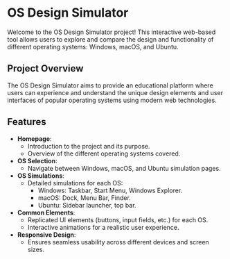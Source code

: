 # OS Design Simulator

Welcome to the OS Design Simulator project! This interactive web-based tool allows users to explore and compare the design and functionality of different operating systems: Windows, macOS, and Ubuntu.

## Project Overview

The OS Design Simulator aims to provide an educational platform where users can experience and understand the unique design elements and user interfaces of popular operating systems using modern web technologies.

## Features

- **Homepage**:
  - Introduction to the project and its purpose.
  - Overview of the different operating systems covered.
- **OS Selection**:
  - Navigate between Windows, macOS, and Ubuntu simulation pages.
- **OS Simulations**:
  - Detailed simulations for each OS:
    - Windows: Taskbar, Start Menu, Windows Explorer.
    - macOS: Dock, Menu Bar, Finder.
    - Ubuntu: Sidebar launcher, top bar.
- **Common Elements**:
  - Replicated UI elements (buttons, input fields, etc.) for each OS.
  - Interactive animations for a realistic user experience.
- **Responsive Design**:
  - Ensures seamless usability across different devices and screen sizes.
